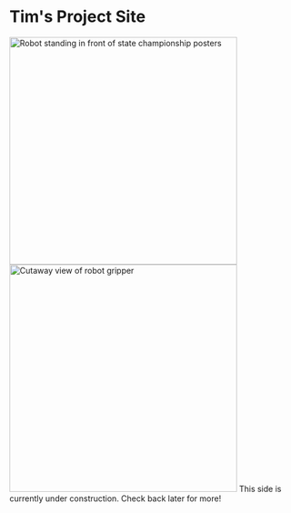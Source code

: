 # Tim's Project Site

<image width="400px" src="images/OverdriveStill.jpg" alt="Robot standing in front of state championship posters"></image>
<image width="400px" src="images/EE-TopFront.jpg" alt="Cutaway view of robot gripper"></image>
This side is currently under construction. Check back later for more!

